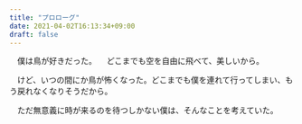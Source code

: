 ```yaml
---
title: "プロローグ"
date: 2021-04-02T16:13:34+09:00
draft: false
---
```

　僕は鳥が好きだった。
　どこまでも空を自由に飛べて、美しいから。

　けど、いつの間にか鳥が怖くなった。どこまでも僕を連れて行ってしまい、もう戻れなくなりそうだから。

　ただ無意義に時が来るのを待つしかない僕は、そんなことを考えていた。
